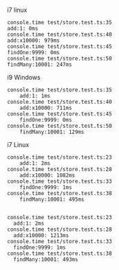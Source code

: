 i7 linux

    console.time test/store.test.ts:35
    add:1: 0ms
    console.time test/store.test.ts:40
    add:x10000: 979ms
    console.time test/store.test.ts:45
    findOne:9999: 0ms
    console.time test/store.test.ts:50
    findMany:10001: 247ms

i9 Windows

    console.time test/store.test.ts:35
        add:1: 1ms
    console.time test/store.test.ts:40
        add:x10000: 711ms
    console.time test/store.test.ts:45
        findOne:9999: 0ms
    console.time test/store.test.ts:50
        findMany:10001: 129ms

i7 Linux

    console.time test/store.test.ts:23
        add:1: 2ms
    console.time test/store.test.ts:28
        add:x10000: 1082ms
    console.time test/store.test.ts:33
        findOne:9999: 1ms
    console.time test/store.test.ts:38
        findMany:10001: 495ms


    console.time test/store.test.ts:23
      add:1: 2ms
    console.time test/store.test.ts:28
      add:x10000: 1213ms
    console.time test/store.test.ts:33
      findOne:9999: 1ms
    console.time test/store.test.ts:38
      findMany:10001: 493ms
